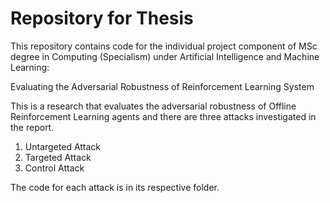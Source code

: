 # Repository for Thesis
This repository contains code for the individual project component of MSc degree in Computing (Specialism) under Artificial Intelligence and Machine Learning: 

Evaluating the Adversarial Robustness of Reinforcement Learning System

This is a research that evaluates the adversarial robustness of Offline Reinforcement Learning agents and there are three attacks investigated in the report.

1. Untargeted Attack
2. Targeted Attack
3. Control Attack

The code for each attack is in its respective folder.